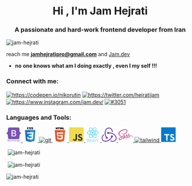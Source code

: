 <h1 align="center">Hi , I'm Jam Hejrati</h1>
<h3 align="center">A passionate and hard-work frontend developer from Iran</h3>

<p align="left"> <img src="https://komarev.com/ghpvc/?username=jam-hejrati&label=Profile%20views&color=0e75b6&style=flat" alt="jam-hejrati" /> </p>

reach me **jamhejratipro@gmail.com** and [Jam.dev](https://jam-hejrati.netlify.app)

- **no one knows what am I doing exactly , even I my self !!!**

<h3 align="left">Connect with me:</h3>
<p align="left">
<a href="https://codepen.io/nikorutin" target="blank"><img align="center" src="https://raw.githubusercontent.com/rahuldkjain/github-profile-readme-generator/master/src/images/icons/Social/codepen.svg" alt="https://codepen.io/nikorutin" height="30" width="40" /></a>
<a href="https://twitter.com/hejratijam" target="blank"><img align="center" src="https://raw.githubusercontent.com/rahuldkjain/github-profile-readme-generator/master/src/images/icons/Social/twitter.svg" alt="https://twitter.com/hejratijam" height="30" width="40" /></a>
<a href="https://www.instagram.com/jam.dev/" target="blank"><img align="center" src="https://raw.githubusercontent.com/rahuldkjain/github-profile-readme-generator/master/src/images/icons/Social/instagram.svg" alt="https://www.instagram.com/jam.dev/" height="30" width="40" /></a>
<a href="https://discord.gg/#3051" target="blank"><img align="center" src="https://raw.githubusercontent.com/rahuldkjain/github-profile-readme-generator/master/src/images/icons/Social/discord.svg" alt="#3051" height="30" width="40" /></a>
</p>

<h3 align="left">Languages and Tools:</h3>
<p align="left"> <a href="https://getbootstrap.com" target="_blank" rel="noreferrer"> <img src="https://raw.githubusercontent.com/devicons/devicon/master/icons/bootstrap/bootstrap-plain-wordmark.svg" alt="bootstrap" width="40" height="40"/> </a> <a href="https://www.w3schools.com/css/" target="_blank" rel="noreferrer"> <img src="https://raw.githubusercontent.com/devicons/devicon/master/icons/css3/css3-original-wordmark.svg" alt="css3" width="40" height="40"/> </a> <a href="https://git-scm.com/" target="_blank" rel="noreferrer"> <img src="https://www.vectorlogo.zone/logos/git-scm/git-scm-icon.svg" alt="git" width="40" height="40"/> </a> <a href="https://www.w3.org/html/" target="_blank" rel="noreferrer"> <img src="https://raw.githubusercontent.com/devicons/devicon/master/icons/html5/html5-original-wordmark.svg" alt="html5" width="40" height="40"/> </a> <a href="https://developer.mozilla.org/en-US/docs/Web/JavaScript" target="_blank" rel="noreferrer"> <img src="https://raw.githubusercontent.com/devicons/devicon/master/icons/javascript/javascript-original.svg" alt="javascript" width="40" height="40"/> </a> <a href="https://reactjs.org/" target="_blank" rel="noreferrer"> <img src="https://raw.githubusercontent.com/devicons/devicon/master/icons/react/react-original-wordmark.svg" alt="react" width="40" height="40"/> </a> <a href="https://redux.js.org" target="_blank" rel="noreferrer"> <img src="https://raw.githubusercontent.com/devicons/devicon/master/icons/redux/redux-original.svg" alt="redux" width="40" height="40"/> </a> <a href="https://sass-lang.com" target="_blank" rel="noreferrer"> <img src="https://raw.githubusercontent.com/devicons/devicon/master/icons/sass/sass-original.svg" alt="sass" width="40" height="40"/> </a> <a href="https://tailwindcss.com/" target="_blank" rel="noreferrer"> <img src="https://www.vectorlogo.zone/logos/tailwindcss/tailwindcss-icon.svg" alt="tailwind" width="40" height="40"/> </a> <a href="https://www.typescriptlang.org/" target="_blank" rel="noreferrer"> <img src="https://raw.githubusercontent.com/devicons/devicon/master/icons/typescript/typescript-original.svg" alt="typescript" width="40" height="40"/> </a> </p>

<p>&nbsp;<img align="center" src="http://github-profile-summary-cards.vercel.app/api/cards/profile-details?username=Jam-Hejrati&theme=github_dark" alt="jam-hejrati" /></p>

<p>&nbsp;<img align="center" src="https://github-readme-stats.vercel.app/api?username=jam-hejrati&show_icons=true&locale=en" alt="jam-hejrati" /></p>

<p><img align="center" src="https://github-readme-streak-stats.herokuapp.com/?user=jam-hejrati&" alt="jam-hejrati" /></p>
